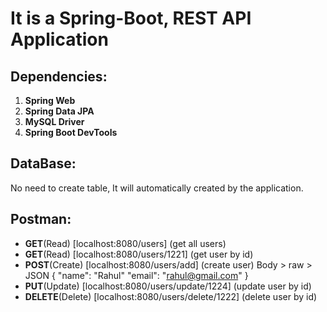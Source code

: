 # It is a Spring-Boot, REST API Application
## Dependencies:
1. **Spring Web**
2. **Spring Data JPA**
3. **MySQL Driver**
4. **Spring Boot DevTools**

## DataBase:
No need to create table, It will automatically created by the application.

## Postman:
- **GET**(Read) [localhost:8080/users] (get all users)
- **GET**(Read) [localhost:8080/users/1221] (get user by id)
- **POST**(Create) [localhost:8080/users/add] (create user)
    Body > raw > JSON
    {
        "name": "Rahul"
        "email": "rahul@gmail.com"
    }
- **PUT**(Update) [localhost:8080/users/update/1224] (update user by id)
- **DELETE**(Delete) [localhost:8080/users/delete/1222] (delete user by id)
